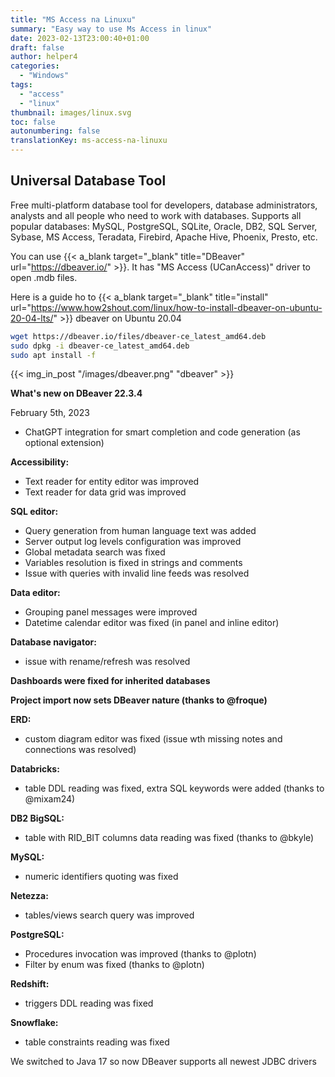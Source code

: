 ```yaml
---
title: "MS Access na Linuxu"
summary: "Easy way to use Ms Access in linux"
date: 2023-02-13T23:00:40+01:00
draft: false
author: helper4
categories:
  - "Windows"
tags:
  - "access"
  - "linux"
thumbnail: images/linux.svg
toc: false
autonumbering: false
translationKey: ms-access-na-linuxu
---
```


## Universal Database Tool

Free multi-platform database tool for developers, database administrators, analysts and all people who need to work with databases. Supports all popular databases: MySQL, PostgreSQL, SQLite, Oracle, DB2, SQL Server, Sybase, MS Access, Teradata, Firebird, Apache Hive, Phoenix, Presto, etc.

You can use {{< a_blank target="_blank" title="DBeaver" url="https://dbeaver.io/" >}}. It has "MS Access (UCanAccess)" driver to open .mdb files.

Here is a guide ho to  {{< a_blank target="_blank" title="install" url="https://www.how2shout.com/linux/how-to-install-dbeaver-on-ubuntu-20-04-lts/" >}} dbeaver on Ubuntu 20.04

```bash
wget https://dbeaver.io/files/dbeaver-ce_latest_amd64.deb
sudo dpkg -i dbeaver-ce_latest_amd64.deb
sudo apt install -f
``` 


{{< img_in_post "/images/dbeaver.png" "dbeaver" >}}


**What's new on DBeaver 22.3.4**

February 5th, 2023

- ChatGPT integration for smart completion and code generation (as optional extension)

**Accessibility:**

- Text reader for entity editor was improved
- Text reader for data grid was improved 

**SQL editor:**

- Query generation from human language text was added
- Server output log levels configuration was improved
- Global metadata search was fixed
- Variables resolution is fixed in strings and comments
- Issue with queries with invalid line feeds was resolved 

**Data editor:**

- Grouping panel messages were improved
- Datetime calendar editor was fixed (in panel and inline editor) 

**Database navigator:**
- issue with rename/refresh was resolved

**Dashboards were fixed for inherited databases**

**Project import now sets DBeaver nature (thanks to @froque)**

**ERD:**
- custom diagram editor was fixed (issue wth missing notes and connections was resolved)

**Databricks:**
- table DDL reading was fixed, extra SQL keywords were added (thanks to @mixam24)

**DB2 BigSQL:** 
- table with RID_BIT columns data reading was fixed (thanks to @bkyle)

**MySQL:**
- numeric identifiers quoting was fixed

**Netezza:**
- tables/views search query was improved

**PostgreSQL:**

- Procedures invocation was improved (thanks to @plotn)
- Filter by enum was fixed (thanks to @plotn) 

**Redshift:**
- triggers DDL reading was fixed

**Snowflake:**
- table constraints reading was fixed

We switched to Java 17 so now DBeaver supports all newest JDBC drivers 


